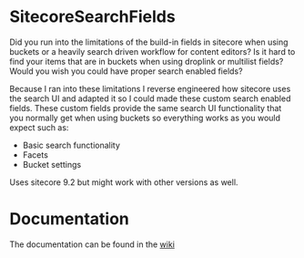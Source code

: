 # SitecoreSearchFields

Did you run into the limitations of the build-in fields in sitecore when using buckets or a heavily search driven workflow for content editors? Is it hard to find your items that are in buckets when using droplink or multilist fields? Would you wish you could have proper search enabled fields? 

Because I ran into these limitations I reverse engineered how sitecore uses the search UI and adapted it so I could made these custom search enabled fields. These custom fields provide the same search UI functionality that you normally get when using buckets so everything works as you would expect such as:
- Basic search functionality
- Facets
- Bucket settings

Uses sitecore 9.2 but might work with other versions as well.

# Documentation
The documentation can be found in the [wiki](https://github.com/Barsonax/SitecoreSearchFields/wiki)
